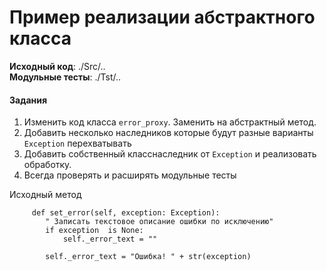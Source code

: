 # Пример реализации абстрактного класса

**Исходный код**: ./Src/..<br>
**Модульные тесты**: ./Tst/..

#### Задания
1. Изменить код класса `error_proxy`. Заменить на абстрактный метод.
2. Добавить несколько наследников которые будут разные варианты `Exception` перехватывать
3. Добавить собственный класснаследник от `Exception` и реализовать обработку.
4. Всегда проверять и расширять модульные тесты 

Исходный метод
```
     def set_error(self, exception: Exception):
        " Записать текстовое описание ошибки по исключению"
        if exception  is None:
            self._error_text = ""
            
        self._error_text = "Ошибка! " + str(exception)    
```
